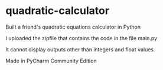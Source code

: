 # quadratic-calculator
Built a friend's quadratic equations calculator in Python

I uploaded the zipfile that contains the code in the file main.py

It cannot display outputs other than integers and float values. 

Made in PyCharm Community Edition
